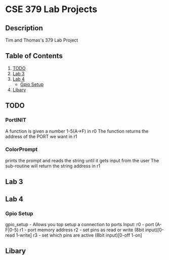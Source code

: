 # CSE 379 Lab Projects

## Description
Tim and Thomas's 379 Lab Project

## Table of Contents

1. [TODO](#todo)
2. [Lab 3](#lab-3)
3. [Lab 4](#lab-4)
    - [Gpio Setup](#gpio_setup)
4. [Libary](#libary)

## TODO
### PortINIT
A function is given a number 1-5(A->F) in r0
The function returns the address of the PORT we want in r1

### ColorPrompt
prints the prompt and reads the string until it gets input from the user
The sub-routine will return the string address in r1


## Lab 3

## Lab 4

### Gpio Setup
gpio_setup - Allows you top setup a connection to ports
Input:  r0 - port (A-F|0-5)
		r1 - port memory address
		r2 - set pins as read or write (8bit input)[0-read 1-write]
		r3 - set which pins are active (8bit input)[0-off  1-on]



## Libary


